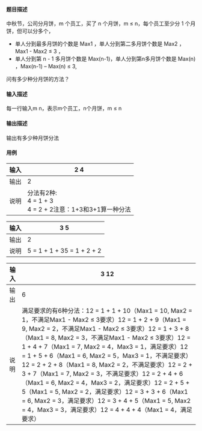 #### 题目描述

中秋节，公司分月饼，m 个员工，买了 n 个月饼，m ≤ n，每个员工至少分 1 个月饼，但可以分多个，

* 单人分到最多月饼的个数是 Max1 ，单人分到第二多月饼个数是 Max2 ，Max1 - Max2 ≤ 3 ，
* 单人分到第 n - 1 多月饼个数是 Max(n-1)，单人分到第n多月饼个数是 Max(n) ，Max(n-1) – Max(n) ≤ 3,

问有多少种分月饼的方法？

#### 输入描述

每一行输入m n，表示m个员工，n个月饼，m ≤ n

#### 输出描述

输出有多少种月饼分法

#### 用例


| 输入 | 2 4                                                            |
| ------ | ---------------------------------------------------------------- |
| 输出 | 2                                                              |
| 说明 | 分法有2种:<br/>4 = 1 + 3<br/>4 = 2 + 2注意：1+3和3+1算一种分法 |


| 输入 | 3 5                        |
| ------ | ---------------------------- |
| 输出 | 2                          |
| 说明 | 5 = 1 + 1 + 35 = 1 + 2 + 2 |


| 输入 | 3 12                                                                                                                                                                                                                                                                                                                                                                                                                                                                                                                                                                                                                                                                                      |
| ------ | ------------------------------------------------------------------------------------------------------------------------------------------------------------------------------------------------------------------------------------------------------------------------------------------------------------------------------------------------------------------------------------------------------------------------------------------------------------------------------------------------------------------------------------------------------------------------------------------------------------------------------------------------------------------------------------------- |
| 输出 | 6                                                                                                                                                                                                                                                                                                                                                                                                                                                                                                                                                                                                                                                                                         |
| 说明 | 满足要求的有6种分法：12 = 1 + 1 + 10（Max1 = 10, Max2 = 1，不满足Max1 - Max2 ≤ 3要求）12 = 1 + 2 + 9（Max1 = 9, Max2 = 2，不满足Max1 - Max2 ≤ 3要求）12 = 1 + 3 + 8（Max1 = 8, Max2 = 3，不满足Max1 - Max2 ≤ 3要求）12 = 1 + 4 + 7（Max1 = 7, Max2 = 4，Max3 = 1，满足要求）12 = 1 + 5 + 6（Max1 = 6, Max2 = 5，Max3 = 1，不满足要求）12 = 2 + 2 + 8（Max1 = 8, Max2 = 2，不满足要求）12 = 2 + 3 + 7（Max1 = 7, Max2 = 3，不满足要求）12 = 2 + 4 + 6（Max1 = 6, Max2 = 4，Max3 = 2，满足要求）12 = 2 + 5 + 5（Max1 = 5, Max2 = 2，满足要求）12 = 3 + 3 + 6（Max1 = 6, Max2 = 3，满足要求）12 = 3 + 4 + 5（Max1 = 5, Max2 = 4，Max3 = 3，满足要求）12 = 4 + 4 + 4（Max1 = 4，满足要求） |
